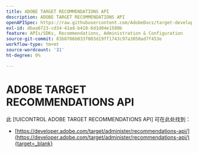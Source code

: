 ```yaml
---
title: ADOBE TARGET RECOMMENDATIONS API
description: ADOBE TARGET RECOMMENDATIONS API
openAPISpec: https://raw.githubusercontent.com/AdobeDocs/target-developers/main/src/models-api.json
exl-id: dbaa6723-cd34-41ad-b418-6d1d04e1580b
feature: APIs/SDKs, Recommendations, Administration & Configuration
source-git-commit: 83b8706b033f003d19ff1743c97a3050ad7f453e
workflow-type: tm+mt
source-wordcount: '31'
ht-degree: 0%

---
```


# ADOBE TARGET RECOMMENDATIONS API

此 [!UICONTROL ADOBE TARGET RECOMMENDATIONS API] 可在此处找到：

* [https://developer.adobe.com/target/administer/recommendations-api/](https://developer.adobe.com/target/administer/recommendations-api/){target=_blank}
